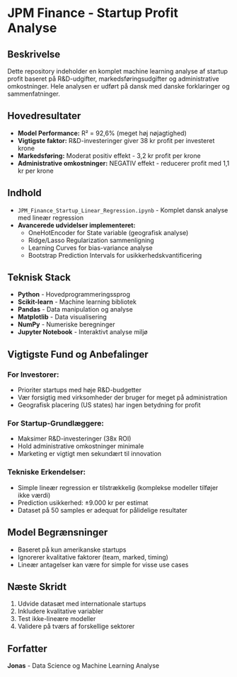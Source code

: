 # JPM Finance - Startup Profit Analyse 

## Beskrivelse
Dette repository indeholder en komplet machine learning analyse af startup profit baseret på R&D-udgifter, markedsføringsudgifter og administrative omkostninger. Hele analysen er udført på dansk med danske forklaringer og sammenfatninger.

## Hovedresultater
- **Model Performance:** R² = 92,6% (meget høj nøjagtighed)
- **Vigtigste faktor:** R&D-investeringer giver 38 kr profit per investeret krone
- **Markedsføring:** Moderat positiv effekt - 3,2 kr profit per krone
- **Administrative omkostninger:** NEGATIV effekt - reducerer profit med 1,1 kr per krone

## Indhold
- `JPM_Finance_Startup_Linear_Regression.ipynb` - Komplet dansk analyse med lineær regression
- **Avancerede udvidelser implementeret:**
  - OneHotEncoder for State variable (geografisk analyse)
  - Ridge/Lasso Regularization sammenligning
  - Learning Curves for bias-variance analyse
  - Bootstrap Prediction Intervals for usikkerhedskvantificering

## Teknisk Stack
- **Python** - Hovedprogrammeringssprog
- **Scikit-learn** - Machine learning bibliotek
- **Pandas** - Data manipulation og analyse
- **Matplotlib** - Data visualisering
- **NumPy** - Numeriske beregninger
- **Jupyter Notebook** - Interaktivt analyse miljø

## Vigtigste Fund og Anbefalinger

### For Investorer:
- Prioriter startups med høje R&D-budgetter
- Vær forsigtig med virksomheder der bruger for meget på administration
- Geografisk placering (US states) har ingen betydning for profit

### For Startup-Grundlæggere:
- Maksimer R&D-investeringer (38x ROI)
- Hold administrative omkostninger minimale
- Marketing er vigtigt men sekundært til innovation

### Tekniske Erkendelser:
- Simple lineær regression er tilstrækkelig (komplekse modeller tilføjer ikke værdi)
- Prediction usikkerhed: ±9.000 kr per estimat
- Dataset på 50 samples er adequat for pålidelige resultater

## Model Begrænsninger
- Baseret på kun amerikanske startups
- Ignorerer kvalitative faktorer (team, marked, timing)
- Lineær antagelser kan være for simple for visse use cases

## Næste Skridt
1. Udvide datasæt med internationale startups
2. Inkludere kvalitative variabler
3. Test ikke-lineære modeller
4. Validere på tværs af forskellige sektorer

## Forfatter
**Jonas** - Data Science og Machine Learning Analyse
